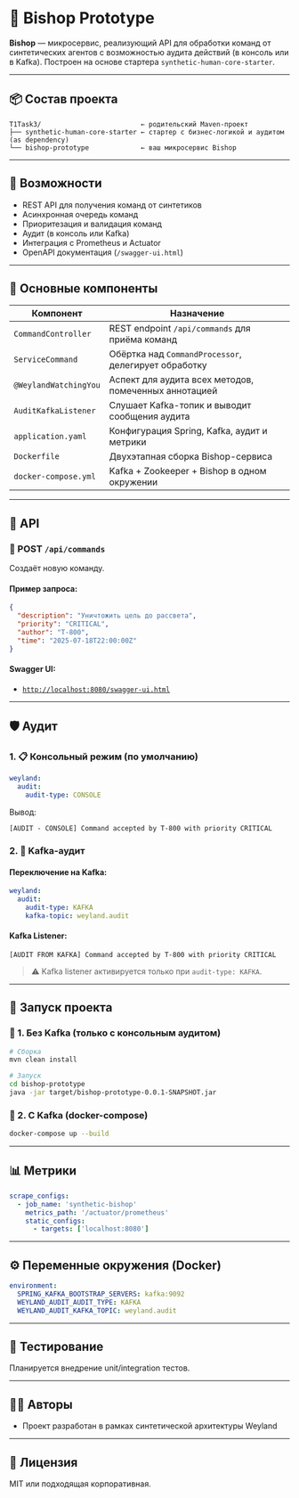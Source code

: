 # 🧠 Bishop Prototype

**Bishop** — микросервис, реализующий API для обработки команд от синтетических агентов с возможностью аудита действий (в консоль или в Kafka). Построен на основе стартера `synthetic-human-core-starter`.

---

## 📦 Состав проекта

```
T1Task3/                         ← родительский Maven-проект
├── synthetic-human-core-starter ← стартер с бизнес-логикой и аудитом (as dependency)
└── bishop-prototype             ← ваш микросервис Bishop
```

---

## 🚀 Возможности

- REST API для получения команд от синтетиков
- Асинхронная очередь команд
- Приоритезация и валидация команд
- Аудит (в консоль или Kafka)
- Интеграция с Prometheus и Actuator
- OpenAPI документация (`/swagger-ui.html`)

---

## 📁 Основные компоненты

| Компонент                     | Назначение |
|------------------------------|------------|
| `CommandController`          | REST endpoint `/api/commands` для приёма команд |
| `ServiceCommand`             | Обёртка над `CommandProcessor`, делегирует обработку |
| `@WeylandWatchingYou`        | Аспект для аудита всех методов, помеченных аннотацией |
| `AuditKafkaListener`         | Слушает Kafka-топик и выводит сообщения аудита |
| `application.yaml`           | Конфигурация Spring, Kafka, аудит и метрики |
| `Dockerfile`                 | Двухэтапная сборка Bishop-сервиса |
| `docker-compose.yml`         | Kafka + Zookeeper + Bishop в одном окружении |

---

## 🧪 API

### 🔧 POST `/api/commands`

Создаёт новую команду.

#### Пример запроса:
```json
{
  "description": "Уничтожить цель до рассвета",
  "priority": "CRITICAL",
  "author": "T-800",
  "time": "2025-07-18T22:00:00Z"
}
```

#### Swagger UI:
- [`http://localhost:8080/swagger-ui.html`](http://localhost:8080/swagger-ui.html)

---

## 🛡️ Аудит

### 1. 📋 Консольный режим (по умолчанию)

```yaml
weyland:
  audit:
    audit-type: CONSOLE
```

Вывод:
```
[AUDIT - CONSOLE] Command accepted by T-800 with priority CRITICAL
```

### 2. 📡 Kafka-аудит

#### Переключение на Kafka:
```yaml
weyland:
  audit:
    audit-type: KAFKA
    kafka-topic: weyland.audit
```

#### Kafka Listener:
```text
[AUDIT FROM KAFKA] Command accepted by T-800 with priority CRITICAL
```

> ⚠️ Kafka listener активируется только при `audit-type: KAFKA`.

---

## 🧰 Запуск проекта

### 📍 1. Без Kafka (только с консольным аудитом)

```bash
# Сборка
mvn clean install

# Запуск
cd bishop-prototype
java -jar target/bishop-prototype-0.0.1-SNAPSHOT.jar
```

### 📡 2. С Kafka (docker-compose)

```bash
docker-compose up --build
```

---

## 📊 Метрики

```yaml
scrape_configs:
  - job_name: 'synthetic-bishop'
    metrics_path: '/actuator/prometheus'
    static_configs:
      - targets: ['localhost:8080']
```

---

## ⚙️ Переменные окружения (Docker)

```yaml
environment:
  SPRING_KAFKA_BOOTSTRAP_SERVERS: kafka:9092
  WEYLAND_AUDIT_AUDIT_TYPE: KAFKA
  WEYLAND_AUDIT_KAFKA_TOPIC: weyland.audit
```

---

## 🧪 Тестирование

Планируется внедрение unit/integration тестов.

---

## 👨‍💻 Авторы

- Проект разработан в рамках синтетической архитектуры Weyland

---

## 🧩 Лицензия

MIT или подходящая корпоративная.